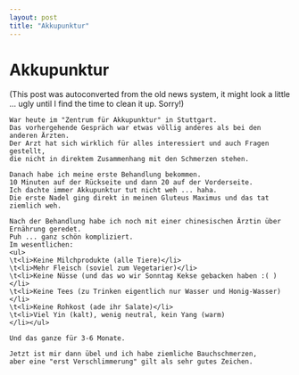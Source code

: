 ```yaml
---
layout: post
title: "Akkupunktur"
---
```

<h1>Akkupunktur</h1>
(This post was autoconverted from the old news system,
it might look a little ... ugly until I find the time
to clean it up.
Sorry!)

    War heute im "Zentrum für Akkupunktur" in Stuttgart.
    Das vorhergehende Gespräch war etwas völlig anderes als bei den anderen Ärzten.
    Der Arzt hat sich wirklich für alles interessiert und auch Fragen gestellt,
    die nicht in direktem Zusammenhang mit den Schmerzen stehen.
    
    Danach habe ich meine erste Behandlung bekommen.
    10 Minuten auf der Rückseite und dann 20 auf der Vorderseite.
    Ich dachte immer Akkupunktur tut nicht weh ... haha.
    Die erste Nadel ging direkt in meinen Gluteus Maximus und das tat ziemlich weh.
    
    Nach der Behandlung habe ich noch mit einer chinesischen Ärztin über Ernährung geredet.
    Puh ... ganz schön kompliziert.
    Im wesentlichen:
    <ul>
    \t<li>Keine Milchprodukte (alle Tiere)</li>
    \t<li>Mehr Fleisch (soviel zum Vegetarier)</li>
    \t<li>Keine Nüsse (und das wo wir Sonntag Kekse gebacken haben :( )</li>
    \t<li>Keine Tees (zu Trinken eigentlich nur Wasser und Honig-Wasser)</li>
    \t<li>Keine Rohkost (ade ihr Salate)</li>
    \t<li>Viel Yin (kalt), wenig neutral, kein Yang (warm)
    </li></ul>
    
    Und das ganze für 3-6 Monate.
    
    Jetzt ist mir dann übel und ich habe ziemliche Bauchschmerzen,
    aber eine "erst Verschlimmerung" gilt als sehr gutes Zeichen.
    

